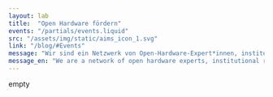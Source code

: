 ```yaml
---
layout: lab
title:  "Open Hardware fördern"
events: "/partials/events.liquid"
src: "/assets/img/static/aims_icon_1.svg"
link: "/blog/#Events"
message: "Wir sind ein Netzwerk von Open-Hardware-Expert*innen, institutionellen Vertreter*innen und politischen Entscheidungstragenden, die sich für die Förderung von Open Hardware einsetzen."
message_en: "We are a network of open hardware experts, institutional representatives, and policy makers working to promote open hardware."
---
```

empty
